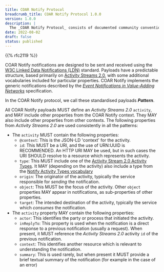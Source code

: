 ```yaml
---
title: COAR Notify Protocol
breadcrumb_title: COAR Notify Protocol 1.0.0
version: 1.0.0
description: |
  The _COAR Notify Protocol_ consists of documented community conventions for the use of W3C Linked Data Notifications (LDN) to integrate repository systems with relevant services in a distributed, resilient and web-native architecture.
date: 2022-08-02
draft: false
status: published
---
```

{{% rfc2119 %}}

COAR Notify notifications are designed to be sent and received using the [W3C Linked Data Notifications (LDN)](https://www.w3.org/TR/2017/REC-ldn-20170502/) standard. Payloads have a predictable structure, based primarily
on [Activity Streams 2.0](https://www.w3.org/TR/activitystreams-core/), with some additional vocabularies included for particular properties. COAR Notify implements the generic notifications described by the _[Event Notifications in Value-Adding Networks](https://www.eventnotifications.net)_ specification.

In the COAR Notify protocol, we call these standardised payloads ***Pattern***.

All COAR Notify payloads MUST define an *Activity Streams 2.0* `activity`, and MAY include other properties from the COAR Notify context. They MAY also include other properties from other contexts. The following properties from _Activity Streams 2.0_ are used consistently in all the patterns:

* The `activity` MUST contain the following properties:
  * `@context`: This is the JSON-LD 'context' for the activity.
  * `id`: This MUST be a URI, and the use of URN:UUID is RECOMMENDED. An HTTP URI MAY be used, but in such cases the URI SHOULD resolve to a resource which represents the activity.
  * `type`: This MUST include one of the [Activity Stream 2.0 Activity Types](https://www.w3.org/TR/activitystreams-vocabulary/). It MAY (depending on the activity) also include a type from the [Notify Activity Types vocabulary](/specification/vocabulary/)
  * `origin`: The originator of the activity, typically the service responsible for *sending* the notification.
  * `object`: This MUST be the focus of the activity. Other `object` properties MAY appear in notifications, as sub-properties of other properties.
  * `target`: The intended destination of the activity, typically the service which *consumes* the notification.
* The `activity` property MAY contain the following properties:
  * `actor`: This identifies the party or process that initiated the activity.
  * `inReplyTo`: This property is used when the notification is a direct response to a previous notification (usually a request). When present, it MUST reference the _Activity Streams 2.0_ activity `id` of the previous notification.
  * `context`: This identifies another resource which is relevant to understanding the notification.
  * `summary`: This is used rarely, but when present it MUST provide a brief textual summary of the notification (for example in the case of an error)

